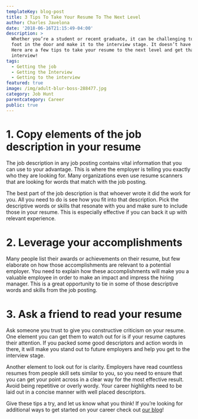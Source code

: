 ```yaml
---
templateKey: blog-post
title: 3 Tips To Take Your Resume To The Next Level
author: Charles Javelona
date: '2018-06-16T21:15:49-04:00'
description: >
  Whether you’re a student or recent graduate, it can be challenging to get your
  foot in the door and make it to the interview stage. It doesn’t have to be;
  Here are a few tips to take your resume to the next level and get that
  interview!
tags:
  - Getting the job
  - Getting the Interview
  - Getting to the interview
featured: true
image: /img/adult-blur-boss-288477.jpg
category: Job Hunt
parentcategory: Career
public: true
---
```

# 1. Copy elements of the job description in your resume

The job description in any job posting contains vital information that you can use to your advantage. This is where the employer is telling you exactly who they are looking for. Many organizations even use resume scanners that are looking for words that match with the job posting. 

The best part of the job description is that whoever wrote it did the work for you. All you need to do is see how you fit into that description. Pick the descriptive words or skills that resonate with you and make sure to include those in your resume. This is especially effective if you can back it up with relevant experience. 

# 2. Leverage your accomplishments

Many people list their awards or achievements on their resume, but few elaborate on how those accomplishments are relevant to a potential employer. You need to explain how these accomplishments will make you a valuable employee in order to make an impact and impress the hiring manager. This is a great opportunity to tie in some of those descriptive words and skills from the job posting. 

# 3. Ask a friend to read your resume

Ask someone you trust to give you constructive criticism on your resume. One element you can get them to watch out for is if your resume captures their attention. If you packed some good descriptors and action words in there, it will make you stand out to future employers and help you get to the interview stage. 

Another element to look out for is clarity. Employers have read countless resumes from people skill sets similar to you, so you need to ensure that you can get your point across in a clear way for the most effective result. Avoid being repetitive or overly wordy. Your career highlights need to be laid out in a concise manner with well placed descriptors. 



Give these tips a try, and let us know what you think! If you’re looking for additional ways to get started on your career check out [our blog](https://univjobs.ca/blog/)!
